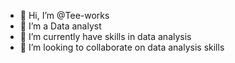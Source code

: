 - 👋 Hi, I’m @Tee-works
- 👀 I’m a Data analyst 
- 🌱 I’m currently have skills in  data analysis
- 💞️ I’m looking to collaborate on data analysis skills 


<!---
Tee-works/Tee-works is a ✨ special ✨ repository because its `README.md` (this file) appears on your GitHub profile.
You can click the Preview link to take a look at your changes.
--->
